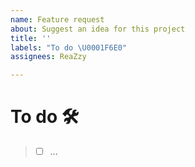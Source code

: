 ```yaml
---
name: Feature request
about: Suggest an idea for this project
title: ''
labels: "To do \U0001F6E0"
assignees: ReaZzy

---
```


# To do 🛠
 > - [ ] ...
